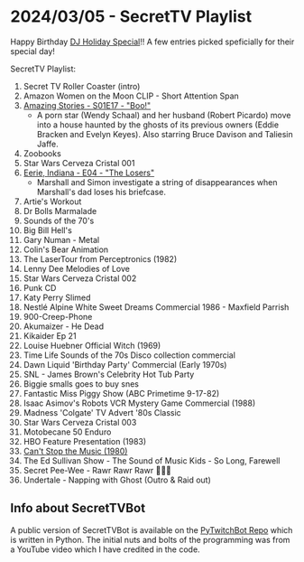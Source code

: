 # 2024/03/05 - SecretTV Playlist

Happy Birthday [DJ Holiday Special](https://www.twitch.tv/djholidayspecial)!!  A few entries picked speficially for their special day!

SecretTV Playlist:
1. Secret TV Roller Coaster (intro)
2. Amazon Women on the Moon CLIP - Short Attention Span
3. [Amazing Stories - S01E17 - "Boo!"](https://en.wikipedia.org/wiki/Amazing_Stories_(1985_TV_series)#Season_1_(1985%E2%80%9386))
   - A porn star (Wendy Schaal) and her husband (Robert Picardo) move into a house haunted by the ghosts of its previous owners (Eddie Bracken and Evelyn Keyes).  Also starring Bruce Davison and Taliesin Jaffe.
4. Zoobooks
5. Star Wars Cerveza Cristal 001
6. [Eerie, Indiana - E04 - "The Losers"](https://en.wikipedia.org/wiki/Eerie%2C_Indiana#Episodes)
   -  Marshall and Simon investigate a string of disappearances when Marshall's dad loses his briefcase.
7. Artie's Workout
8. Dr Bolls Marmalade
9. Sounds of the 70's
10. Big Bill Hell's
11. Gary Numan - Metal
12. Colin's Bear Animation
13. The LaserTour from Perceptronics (1982)
14. Lenny Dee Melodies of Love
15. Star Wars Cerveza Cristal 002
16. Punk CD
17. Katy Perry Slimed
18. Nestlé Alpine White Sweet Dreams Commercial 1986 - Maxfield Parrish
19. 900-Creep-Phone
20. Akumaizer - He Dead
21. Kikaider Ep 21
22. Louise Huebner Official Witch (1969)
23. Time Life Sounds of the 70s Disco collection commercial
24. Dawn Liquid 'Birthday Party' Commercial (Early 1970s)
25. SNL - James Brown's Celebrity Hot Tub Party
26. Biggie smalls goes to buy snes
27. Fantastic Miss Piggy Show (ABC Primetime 9-17-82)
28. Isaac Asimov's Robots VCR Mystery Game Commercial (1988)
29. Madness 'Colgate' TV Advert '80s Classic
30. Star Wars Cerveza Cristal 003
31. Motobecane 50 Enduro
32. HBO Feature Presentation (1983)
33. [Can't Stop the Music (1980)](https://en.wikipedia.org/wiki/Can't_Stop_the_Music)
34. The Ed Sullivan Show - The Sound of Music Kids - So Long, Farewell
35. Secret Pee-Wee - Rawr Rawr Rawr 🐊🐊🐊
36. Undertale - Napping with Ghost (Outro & Raid out)




## Info about SecretTVBot

A public version of SecretTVBot is available on the [PyTwitchBot Repo](https://github.com/awbored/PyTwitchBot) which is written in Python.  The initial nuts and bolts of the programming was from a YouTube video which I have credited in the code.
